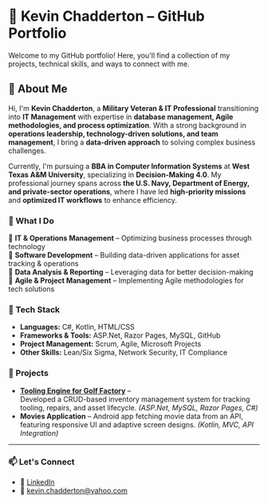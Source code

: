 # 🚀 Kevin Chadderton – GitHub Portfolio

Welcome to my GitHub portfolio! Here, you'll find a collection of my projects, technical skills, and ways to connect with me.

## 👋 About Me  

Hi, I'm **Kevin Chadderton**, a **Military Veteran & IT Professional** transitioning into **IT Management** with expertise in **database management, Agile methodologies, and process optimization**. With a strong background in **operations leadership, technology-driven solutions, and team management**, I bring a **data-driven approach** to solving complex business challenges.  

Currently, I'm pursuing a **BBA in Computer Information Systems** at **West Texas A&M University**, specializing in **Decision-Making 4.0**. My professional journey spans across **the U.S. Navy, Department of Energy, and private-sector operations**, where I have led **high-priority missions** and **optimized IT workflows** to enhance efficiency.  

### 🌟 What I Do  
🔹 **IT & Operations Management** – Optimizing business processes through technology  
🔹 **Software Development** – Building data-driven applications for asset tracking & operations  
🔹 **Data Analysis & Reporting** – Leveraging data for better decision-making  
🔹 **Agile & Project Management** – Implementing Agile methodologies for tech solutions  

### 🔧 Tech Stack  
- **Languages:** C#, Kotlin, HTML/CSS  
- **Frameworks & Tools:** ASP.Net, Razor Pages, MySQL, GitHub  
- **Project Management:** Scrum, Agile, Microsoft Projects  
- **Other Skills:** Lean/Six Sigma, Network Security, IT Compliance  

### 🚀 Projects  
- **[Tooling Engine for Golf Factory](https://github.com/Kevchadd/Tooling-database-project.git)** –  
  Developed a CRUD-based inventory management system for tracking tooling, repairs, and asset lifecycle. *(ASP.Net, MySQL, Razor Pages, C#)*  
- **Movies Application** – Android app fetching movie data from an API, featuring responsive UI and adaptive screen designs. *(Kotlin, MVC, API Integration)*  
---
### 📫 Let's Connect  
- 💼 [LinkedIn](https://www.linkedin.com/in/kevin-chadderton-cis-dm/)  
- 📧 [kevin.chadderton@yahoo.com](mailto:kevin.chadderton@yahoo.com) 
